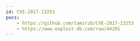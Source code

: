 ```yaml
---
id: CVE-2017-13253
pocs:
    - https://github.com/tamirzb/CVE-2017-13253
    - https://www.exploit-db.com/raw/44291
---
```

